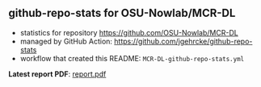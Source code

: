 ## github-repo-stats for OSU-Nowlab/MCR-DL

- statistics for repository https://github.com/OSU-Nowlab/MCR-DL
- managed by GitHub Action: https://github.com/jgehrcke/github-repo-stats
- workflow that created this README: `MCR-DL-github-repo-stats.yml`

**Latest report PDF**: [report.pdf](https://github.com/OSU-Nowlab/MCR-DL/raw/github-repo-stats/OSU-Nowlab/MCR-DL/latest-report/report.pdf)

